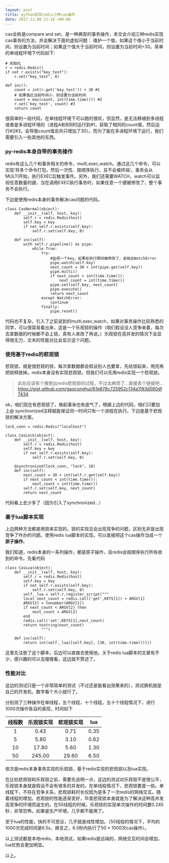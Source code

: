 ```yaml
---
layout: post
title: python实现redis三种cas操作
date: 2017.12.08 21:10 +08:00
---
```


cas全称是compare and set，是一种典型的事务操作，本文会介绍三种redis实现cas事务的方法，并会解决下面的虚拟问题：
维护一个值，如果这个值小于当前时间，则设置为当前时间；如果这个值大于当前时间，则设置为当前时间+30。简单的单线程环境下代码如下:

```
# 初始化
r = redis.Redis()
if not r.exists("key_test"):
    r.set("key_test", 0)

def inc():
    count = int(r.get('key_test')) + 30 #1
    # 如果值比当前时间小，则设置为当前时间
    count = max(count, int(time.time())) #2
    r.set('key_test', count) #3
    return count
```

很简单的一段代码，在单线程环境下可以跑的很欢，但显然，是无法移植到多线程或者是多进程环境的（进程A和B同时运行到#1，获取了相同的count值，然后运行#2#3，会导致count值总共只增加了30）。而为了能在多进程环境下运行，我们需要引入一些其他的东西。
### py-redis本身自带的事务操作
redis有这么几个和事务相关的命令，multi,exec,watch。通过这几个命令，可以实现‘将多个命令打包，然后一次性、按顺序执行，且不会被终端’。事务会从MULTI开始，执行EXEC后触发事件。另外，我们还需要WATCH，watch可以监视任意数量的键，当在调用EXEC执行事务时，如果任意一个键被修改了，整个事务不会执行。

下边是使用redis本身的事务解决cas问题的代码。

```
class CasNormal(object):
    def __init__(self, host, key):
        self.r = redis.Redis(host)
        self.key = key
        if not self.r.exists(self.key):
            self.r.set(self.key, 0)

    def inc(self):
        with self.r.pipeline() as pipe:
            while True:
                try:
            		#监视一个key，如果在执行期间被修改了，会抛出WatchError
                    pipe.watch(self.key)
                    next_count = 30 + int(pipe.get(self.key))
                    pipe.multi()
                    if next_count < int(time.time()):
                        next_count = int(time.time())
                    pipe.set(self.key, next_count)
                    pipe.execute()
                    return next_count
                except WatchError:
                    continue
                finally:
                    pipe.reset()
```

代码也不复杂，引入了之前说到的multi,exec,watch，如果对事务操作比较熟悉的同学，可以很容易看出来，这是一个乐观锁的操作（咱们假设没人竞争来着，每次去拿数据的时候都不会上锁，真有人来改了再说。）乐观锁在高并发的情况下会显得很无力，文末的性能对比会显示这个问题。

### 使用基于redis的悲观锁
悲观锁，就是很悲观的锁，每次拿数据都会假设别人也要拿，先给锁起来，用完再把锁释放掉。redis本身没有实现悲观锁，但我们可以先用redis实现一个悲观锁。

>此处应该有个推倒出redis悲观锁的过程，不过太麻烦了...直接丢个链接吧...
https://gist.github.com/gaoconghui/61e878c725952c134a1193d560df7434

ok，咱们现在有悲观锁了，做起事来也有底气了，根据上边的代码，咱们只要加上@ synchronized注释就能保证同一时间只有一个进程在执行。下边是基于悲观锁的解决方案。

```
lock_conn = redis.Redis("localhost")

class CasLock(object):
    def __init__(self, host, key):
        self.r = redis.Redis(host)
        self.key = key
        if not self.r.exists(self.key):
            self.r.set(self.key, 0)

    @synchronized(lock_conn, "lock", 10)
    def inc(self):
        next_count = 30 + int(self.r.get(self.key))
        if next_count < int(time.time()):
            next_count = int(time.time())
        self.r.set(self.key, next_count)
        return next_count
```
代码看上去少多了（因为引入了synchronized...）

### 基于lua脚本实现
上边两种方法都是用锁来实现的，锁的实现总会出现竞争的问题，区别无非是出现竞争了咋办的问题。使用redis lua脚本的实现，可以直接把这个cas操作当成一个<b>原子操作</b>。

我们知道，redis本身的一系列操作，都是原子操作，且redis会按顺序执行所有收到的命令。先看代码

```
class CasLua(object):
    def __init__(self, host, key):
        self.r = redis.Redis(host)
        self.key = key
        if not self.r.exists(self.key):
            self.r.set(self.key, 0)
        self._lua = self.r.register_script("""
        local next_count = redis.call('get',KEYS[1]) + ARGV[1]
        ARGV[2] = tonumber(ARGV[2])
        if next_count < ARGV[2] then
        	next_count = ARGV[2]
        end
        redis.call('set',KEYS[1],next_count)
        return tostring(next_count)
                """)

    def inc(self):
        return int(self._lua([self.key], [30, int(time.time())]))
```

这里先注册了这个脚本，后边可以直接去使用他。关于redis lua脚本的文章有不少，感兴趣的可以去搜搜看，这边就不赘述了。

### 性能对比
这边的测试只是一个非常简单的测试（不过还是能看出效果来的），测试换机就是自己的开发机，数字看个大小就行了。

分别测了三种操作在单线程，五个线程，十个线程，五十个线程情况下，进行1000次操作各自的表现，时间如下


| 线程数  | 乐观锁实现 | 悲观锁实现  | lua|
| :------: |:--------:| :--------:|:--------:|
| 1      | 0.43 			  | 0.71| 0.35|
| 5      | 5.80    		  |   3.10 | 0.62|
| 10 	  | 17.80	         |    5.60 | 1.30|
| 50 	  | 245.00        |    29.60 | 6.50|

依次是redis本身事务实现的乐观锁，基于redis实现的悲观锁以及lua实现。

在比较悲观锁和乐观锁之前，需要先说明一点，这边的测试对乐观锁不是很公平，乐观锁本身就是假设不会有很多的并发的。在单线程情况下，悲观锁要差一些。单线程下，不存在竞争关系，悲观锁耗时长仅因为是多了一次redis的网络交互。随着线程的增加，悲观锁的性能逐渐变好，毕竟悲观锁本身就是为了解决这种高并发高竞争的环境而诞生的。在50线程的时候，乐观锁的实现单次操作的时间要0.245秒，非常恐怖，如果是生产环境，几乎都不能用了。

至于lua的性能，快的不可思议，几乎就是线性增加。（50线程的情况下，平均的1000次完成时间是6.5s，换言之，6.5秒内执行了50 * 1000次cas操作）。

以上测试都是本地redis，本地测试，如果redis是远端的，网络交互时间会增加，lua优势会更加明显。

以上。